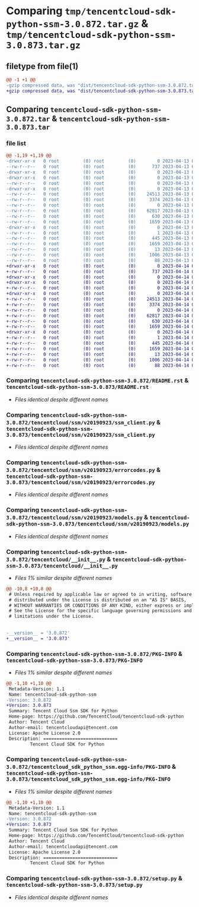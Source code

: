 # Comparing `tmp/tencentcloud-sdk-python-ssm-3.0.872.tar.gz` & `tmp/tencentcloud-sdk-python-ssm-3.0.873.tar.gz`

## filetype from file(1)

```diff
@@ -1 +1 @@
-gzip compressed data, was "dist/tencentcloud-sdk-python-ssm-3.0.872.tar", last modified: Thu Apr 13 00:56:56 2023, max compression
+gzip compressed data, was "dist/tencentcloud-sdk-python-ssm-3.0.873.tar", last modified: Fri Apr 14 00:52:10 2023, max compression
```

## Comparing `tencentcloud-sdk-python-ssm-3.0.872.tar` & `tencentcloud-sdk-python-ssm-3.0.873.tar`

### file list

```diff
@@ -1,19 +1,19 @@
-drwxr-xr-x   0 root         (0) root         (0)        0 2023-04-13 00:56:56.000000 tencentcloud-sdk-python-ssm-3.0.872/
--rw-r--r--   0 root         (0) root         (0)      737 2023-04-13 00:56:56.000000 tencentcloud-sdk-python-ssm-3.0.872/README.rst
-drwxr-xr-x   0 root         (0) root         (0)        0 2023-04-13 00:56:56.000000 tencentcloud-sdk-python-ssm-3.0.872/tencentcloud/
-drwxr-xr-x   0 root         (0) root         (0)        0 2023-04-13 00:56:56.000000 tencentcloud-sdk-python-ssm-3.0.872/tencentcloud/ssm/
--rw-r--r--   0 root         (0) root         (0)        0 2023-04-13 00:56:56.000000 tencentcloud-sdk-python-ssm-3.0.872/tencentcloud/ssm/__init__.py
-drwxr-xr-x   0 root         (0) root         (0)        0 2023-04-13 00:56:56.000000 tencentcloud-sdk-python-ssm-3.0.872/tencentcloud/ssm/v20190923/
--rw-r--r--   0 root         (0) root         (0)    24513 2023-04-13 00:56:56.000000 tencentcloud-sdk-python-ssm-3.0.872/tencentcloud/ssm/v20190923/ssm_client.py
--rw-r--r--   0 root         (0) root         (0)     3374 2023-04-13 00:56:56.000000 tencentcloud-sdk-python-ssm-3.0.872/tencentcloud/ssm/v20190923/errorcodes.py
--rw-r--r--   0 root         (0) root         (0)        0 2023-04-13 00:56:56.000000 tencentcloud-sdk-python-ssm-3.0.872/tencentcloud/ssm/v20190923/__init__.py
--rw-r--r--   0 root         (0) root         (0)    62817 2023-04-13 00:56:56.000000 tencentcloud-sdk-python-ssm-3.0.872/tencentcloud/ssm/v20190923/models.py
--rw-r--r--   0 root         (0) root         (0)      630 2023-04-13 00:56:56.000000 tencentcloud-sdk-python-ssm-3.0.872/tencentcloud/__init__.py
--rw-r--r--   0 root         (0) root         (0)     1659 2023-04-13 00:56:56.000000 tencentcloud-sdk-python-ssm-3.0.872/PKG-INFO
-drwxr-xr-x   0 root         (0) root         (0)        0 2023-04-13 00:56:56.000000 tencentcloud-sdk-python-ssm-3.0.872/tencentcloud_sdk_python_ssm.egg-info/
--rw-r--r--   0 root         (0) root         (0)        1 2023-04-13 00:56:56.000000 tencentcloud-sdk-python-ssm-3.0.872/tencentcloud_sdk_python_ssm.egg-info/dependency_links.txt
--rw-r--r--   0 root         (0) root         (0)      445 2023-04-13 00:56:56.000000 tencentcloud-sdk-python-ssm-3.0.872/tencentcloud_sdk_python_ssm.egg-info/SOURCES.txt
--rw-r--r--   0 root         (0) root         (0)     1659 2023-04-13 00:56:56.000000 tencentcloud-sdk-python-ssm-3.0.872/tencentcloud_sdk_python_ssm.egg-info/PKG-INFO
--rw-r--r--   0 root         (0) root         (0)       13 2023-04-13 00:56:56.000000 tencentcloud-sdk-python-ssm-3.0.872/tencentcloud_sdk_python_ssm.egg-info/top_level.txt
--rw-r--r--   0 root         (0) root         (0)     1006 2023-04-13 00:56:56.000000 tencentcloud-sdk-python-ssm-3.0.872/setup.py
--rw-r--r--   0 root         (0) root         (0)       88 2023-04-13 00:56:56.000000 tencentcloud-sdk-python-ssm-3.0.872/setup.cfg
+drwxr-xr-x   0 root         (0) root         (0)        0 2023-04-14 00:52:10.000000 tencentcloud-sdk-python-ssm-3.0.873/
+-rw-r--r--   0 root         (0) root         (0)      737 2023-04-14 00:52:10.000000 tencentcloud-sdk-python-ssm-3.0.873/README.rst
+drwxr-xr-x   0 root         (0) root         (0)        0 2023-04-14 00:52:10.000000 tencentcloud-sdk-python-ssm-3.0.873/tencentcloud/
+drwxr-xr-x   0 root         (0) root         (0)        0 2023-04-14 00:52:10.000000 tencentcloud-sdk-python-ssm-3.0.873/tencentcloud/ssm/
+-rw-r--r--   0 root         (0) root         (0)        0 2023-04-14 00:52:10.000000 tencentcloud-sdk-python-ssm-3.0.873/tencentcloud/ssm/__init__.py
+drwxr-xr-x   0 root         (0) root         (0)        0 2023-04-14 00:52:10.000000 tencentcloud-sdk-python-ssm-3.0.873/tencentcloud/ssm/v20190923/
+-rw-r--r--   0 root         (0) root         (0)    24513 2023-04-14 00:52:10.000000 tencentcloud-sdk-python-ssm-3.0.873/tencentcloud/ssm/v20190923/ssm_client.py
+-rw-r--r--   0 root         (0) root         (0)     3374 2023-04-14 00:52:10.000000 tencentcloud-sdk-python-ssm-3.0.873/tencentcloud/ssm/v20190923/errorcodes.py
+-rw-r--r--   0 root         (0) root         (0)        0 2023-04-14 00:52:10.000000 tencentcloud-sdk-python-ssm-3.0.873/tencentcloud/ssm/v20190923/__init__.py
+-rw-r--r--   0 root         (0) root         (0)    62817 2023-04-14 00:52:10.000000 tencentcloud-sdk-python-ssm-3.0.873/tencentcloud/ssm/v20190923/models.py
+-rw-r--r--   0 root         (0) root         (0)      630 2023-04-14 00:52:10.000000 tencentcloud-sdk-python-ssm-3.0.873/tencentcloud/__init__.py
+-rw-r--r--   0 root         (0) root         (0)     1659 2023-04-14 00:52:10.000000 tencentcloud-sdk-python-ssm-3.0.873/PKG-INFO
+drwxr-xr-x   0 root         (0) root         (0)        0 2023-04-14 00:52:10.000000 tencentcloud-sdk-python-ssm-3.0.873/tencentcloud_sdk_python_ssm.egg-info/
+-rw-r--r--   0 root         (0) root         (0)        1 2023-04-14 00:52:10.000000 tencentcloud-sdk-python-ssm-3.0.873/tencentcloud_sdk_python_ssm.egg-info/dependency_links.txt
+-rw-r--r--   0 root         (0) root         (0)      445 2023-04-14 00:52:10.000000 tencentcloud-sdk-python-ssm-3.0.873/tencentcloud_sdk_python_ssm.egg-info/SOURCES.txt
+-rw-r--r--   0 root         (0) root         (0)     1659 2023-04-14 00:52:10.000000 tencentcloud-sdk-python-ssm-3.0.873/tencentcloud_sdk_python_ssm.egg-info/PKG-INFO
+-rw-r--r--   0 root         (0) root         (0)       13 2023-04-14 00:52:10.000000 tencentcloud-sdk-python-ssm-3.0.873/tencentcloud_sdk_python_ssm.egg-info/top_level.txt
+-rw-r--r--   0 root         (0) root         (0)     1006 2023-04-14 00:52:10.000000 tencentcloud-sdk-python-ssm-3.0.873/setup.py
+-rw-r--r--   0 root         (0) root         (0)       88 2023-04-14 00:52:10.000000 tencentcloud-sdk-python-ssm-3.0.873/setup.cfg
```

### Comparing `tencentcloud-sdk-python-ssm-3.0.872/README.rst` & `tencentcloud-sdk-python-ssm-3.0.873/README.rst`

 * *Files identical despite different names*

### Comparing `tencentcloud-sdk-python-ssm-3.0.872/tencentcloud/ssm/v20190923/ssm_client.py` & `tencentcloud-sdk-python-ssm-3.0.873/tencentcloud/ssm/v20190923/ssm_client.py`

 * *Files identical despite different names*

### Comparing `tencentcloud-sdk-python-ssm-3.0.872/tencentcloud/ssm/v20190923/errorcodes.py` & `tencentcloud-sdk-python-ssm-3.0.873/tencentcloud/ssm/v20190923/errorcodes.py`

 * *Files identical despite different names*

### Comparing `tencentcloud-sdk-python-ssm-3.0.872/tencentcloud/ssm/v20190923/models.py` & `tencentcloud-sdk-python-ssm-3.0.873/tencentcloud/ssm/v20190923/models.py`

 * *Files identical despite different names*

### Comparing `tencentcloud-sdk-python-ssm-3.0.872/tencentcloud/__init__.py` & `tencentcloud-sdk-python-ssm-3.0.873/tencentcloud/__init__.py`

 * *Files 1% similar despite different names*

```diff
@@ -10,8 +10,8 @@
 # Unless required by applicable law or agreed to in writing, software
 # distributed under the License is distributed on an "AS IS" BASIS,
 # WITHOUT WARRANTIES OR CONDITIONS OF ANY KIND, either express or implied.
 # See the License for the specific language governing permissions and
 # limitations under the License.
 
 
-__version__ = '3.0.872'
+__version__ = '3.0.873'
```

### Comparing `tencentcloud-sdk-python-ssm-3.0.872/PKG-INFO` & `tencentcloud-sdk-python-ssm-3.0.873/PKG-INFO`

 * *Files 1% similar despite different names*

```diff
@@ -1,10 +1,10 @@
 Metadata-Version: 1.1
 Name: tencentcloud-sdk-python-ssm
-Version: 3.0.872
+Version: 3.0.873
 Summary: Tencent Cloud Ssm SDK for Python
 Home-page: https://github.com/TencentCloud/tencentcloud-sdk-python
 Author: Tencent Cloud
 Author-email: tencentcloudapi@tencent.com
 License: Apache License 2.0
 Description: ============================
         Tencent Cloud SDK for Python
```

### Comparing `tencentcloud-sdk-python-ssm-3.0.872/tencentcloud_sdk_python_ssm.egg-info/PKG-INFO` & `tencentcloud-sdk-python-ssm-3.0.873/tencentcloud_sdk_python_ssm.egg-info/PKG-INFO`

 * *Files 1% similar despite different names*

```diff
@@ -1,10 +1,10 @@
 Metadata-Version: 1.1
 Name: tencentcloud-sdk-python-ssm
-Version: 3.0.872
+Version: 3.0.873
 Summary: Tencent Cloud Ssm SDK for Python
 Home-page: https://github.com/TencentCloud/tencentcloud-sdk-python
 Author: Tencent Cloud
 Author-email: tencentcloudapi@tencent.com
 License: Apache License 2.0
 Description: ============================
         Tencent Cloud SDK for Python
```

### Comparing `tencentcloud-sdk-python-ssm-3.0.872/setup.py` & `tencentcloud-sdk-python-ssm-3.0.873/setup.py`

 * *Files identical despite different names*


